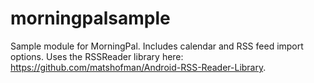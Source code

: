 # morningpalsample
Sample module for MorningPal. Includes calendar and RSS feed import options. Uses the RSSReader library here: https://github.com/matshofman/Android-RSS-Reader-Library.
